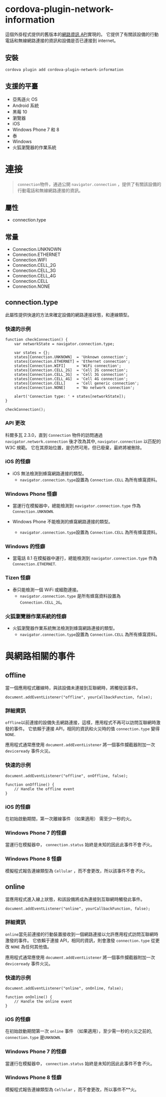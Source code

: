 <!---
    Licensed to the Apache Software Foundation (ASF) under one
    or more contributor license agreements.  See the NOTICE file
    distributed with this work for additional information
    regarding copyright ownership.  The ASF licenses this file
    to you under the Apache License, Version 2.0 (the
    "License"); you may not use this file except in compliance
    with the License.  You may obtain a copy of the License at

      https://www.apache.org/licenses/LICENSE-2.0

    Unless required by applicable law or agreed to in writing,
    software distributed under the License is distributed on an
    "AS IS" BASIS, WITHOUT WARRANTIES OR CONDITIONS OF ANY
    KIND, either express or implied.  See the License for the
    specific language governing permissions and limitations
    under the License.
-->

# cordova-plugin-network-information

這個外掛程式提供的舊版本的[網路資訊 API][1]實現的。 它提供了有關該設備的行動電話和無線網路連接的資訊和設備是否已連接到 internet。

 [1]: https://www.w3.org/TR/2011/WD-netinfo-api-20110607/

## 安裝

    cordova plugin add cordova-plugin-network-information
    

## 支援的平臺

*   亞馬遜火 OS
*   Android 系統
*   黑莓 10
*   瀏覽器
*   iOS
*   Windows Phone 7 和 8
*   泰
*   Windows
*   火狐瀏覽器的作業系統

# 連接

> `connection`物件，通過公開 `navigator.connection` ，提供了有關該設備的行動電話和無線網路連接的資訊。

## 屬性

*   connection.type

## 常量

*   Connection.UNKNOWN
*   Connection.ETHERNET
*   Connection.WIFI
*   Connection.CELL_2G
*   Connection.CELL_3G
*   Connection.CELL_4G
*   Connection.CELL
*   Connection.NONE

## connection.type

此屬性提供快速的方法來確定設備的網路連接狀態，和連線類型。

### 快速的示例

    function checkConnection() {
        var networkState = navigator.connection.type;
    
        var states = {};
        states[Connection.UNKNOWN]  = 'Unknown connection';
        states[Connection.ETHERNET] = 'Ethernet connection';
        states[Connection.WIFI]     = 'WiFi connection';
        states[Connection.CELL_2G]  = 'Cell 2G connection';
        states[Connection.CELL_3G]  = 'Cell 3G connection';
        states[Connection.CELL_4G]  = 'Cell 4G connection';
        states[Connection.CELL]     = 'Cell generic connection';
        states[Connection.NONE]     = 'No network connection';
    
        alert('Connection type: ' + states[networkState]);
    }
    
    checkConnection();
    

### API 更改

科爾多瓦 2.3.0，直到 `Connection` 物件的訪問通過 `navigator.network.connection` 後才改為其中, `navigator.connection` 以匹配的 W3C 規範。 它在其原始位置，是仍然可用，但已廢棄，最終將被刪除。

### iOS 的怪癖

*   iOS 無法檢測到蜂窩網路連接的類型。 
    *   `navigator.connection.type`設置為 `Connection.CELL` 為所有蜂窩資料。

### Windows Phone 怪癖

*   當運行在模擬器中，總能檢測到 `navigator.connection.type` 作為`Connection.UNKNOWN`.

*   Windows Phone 不能檢測的蜂窩網路連接的類型。
    
    *   `navigator.connection.type`設置為 `Connection.CELL` 為所有蜂窩資料。

### Windows 的怪癖

*   當電話 8.1 在模擬器中運行，總能檢測到 `navigator.connection.type` 作為 `Connection.ETHERNET`.

### Tizen 怪癖

*   泰只能檢測一個 WiFi 或細胞連接。 
    *   `navigator.connection.type` 是所有蜂窩資料設置為 `Connection.CELL_2G`。

### 火狐瀏覽器作業系統的怪癖

*   火狐瀏覽器作業系統無法檢測到蜂窩網路連接的類型。 
    *   `navigator.connection.type`設置為 `Connection.CELL` 為所有蜂窩資料。

# 與網路相關的事件

## offline

當一個應用程式離線時，與該設備未連接到互聯網時，將觸發該事件。

    document.addEventListener("offline", yourCallbackFunction, false);
    

### 詳細資訊

`offline`以前連接的設備失去網路連接，這樣，應用程式不再可以訪問互聯網時激發的事件。 它依賴于連接 API，相同的資訊和火災時的值 `connection.type` 變得`NONE`.

應用程式通常應使用 `document.addEventListener` 將一個事件攔截器附加一次 `deviceready` 事件火災。

### 快速的示例

    document.addEventListener("offline", onOffline, false);
    
    function onOffline() {
        // Handle the offline event
    }
    

### iOS 的怪癖

在初始啟動期間，第一次離線事件 （如果適用） 需至少一秒的火。

### Windows Phone 7 的怪癖

當運行在模擬器中， `connection.status` 始終是未知的因此此事件不會*不*火。

### Windows Phone 8 怪癖

模擬程式報告連線類型為 `Cellular` ，而不會更改，所以該事件不會*不*火。

## online

當應用程式進入線上狀態，和該設備將成為連接到互聯網時觸發此事件。

    document.addEventListener("online", yourCallbackFunction, false);
    

### 詳細資訊

`online`當先前連接的行動裝置接收到一個網路連接以允許應用程式訪問互聯網時激發的事件。 它依賴于連接 API，相同的資訊，則會激發 `connection.type` 從更改 `NONE` 為任何其他值。

應用程式通常應使用 `document.addEventListener` 將一個事件攔截器附加一次 `deviceready` 事件火災。

### 快速的示例

    document.addEventListener("online", onOnline, false);
    
    function onOnline() {
        // Handle the online event
    }
    

### iOS 的怪癖

在初始啟動期間第一次 `online` 事件 （如果適用），至少需一秒的火災之前的, `connection.type` 是`UNKNOWN`.

### Windows Phone 7 的怪癖

當運行在模擬器中， `connection.status` 始終是未知的因此此事件不會*不*火。

### Windows Phone 8 怪癖

模擬程式報告連線類型為 `Cellular` ，而不會更改，所以事件不**火。
